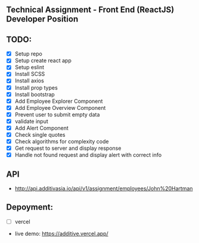 ## Technical Assignment - Front End (ReactJS) Developer Position


## TODO:
* [x] Setup repo
* [x] Setup create react app
* [x] Setup eslint
* [x] Install SCSS
* [x] Install axios
* [x] Install prop types
* [x] Install bootstrap
* [x] Add Employee Explorer Component
* [x] Add Employee Overview Component
* [x] Prevent user to submit empty data
* [x] validate input
* [x] Add Alert Component
* [x] Check single quotes
* [x] Check algorithms for complexity code
* [x] Get request to server and display response
* [x] Handle not found request and display alert with correct info

## API
* http://api.additivasia.io/api/v1/assignment/employees/John%20Hartman

## Depoyment:

* [ ] vercel
* live demo: https://additive.vercel.app/
